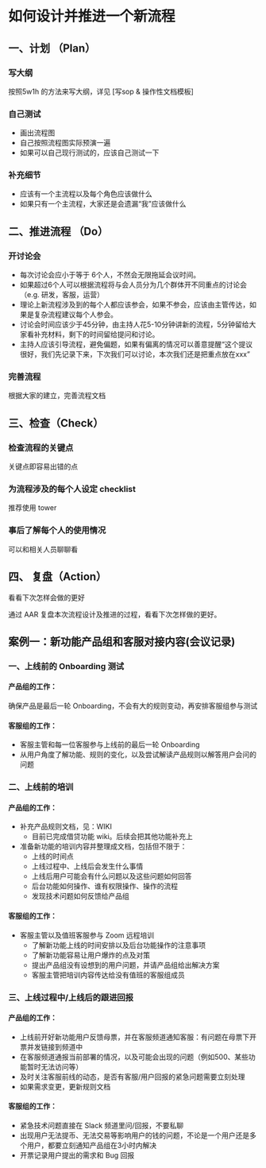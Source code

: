 # 如何设计并推进一个新流程

## 一、计划 （Plan）

### 写大纲

按照5w1h 的方法来写大纲，详见 [写sop & 操作性文档模板]

### 自己测试

* 画出流程图
* 自己按照流程图实际预演一遍
* 如果可以自己现行测试的，应该自己测试一下

### 补充细节

* 应该有一个主流程以及每个角色应该做什么
* 如果只有一个主流程，大家还是会遗漏“我”应该做什么


## 二、推进流程 （Do）

### 开讨论会

* 每次讨论会应小于等于 6个人，不然会无限拖延会议时间。
* 如果超过6个人可以根据流程将与会人员分为几个群体开不同重点的讨论会（e.g.  研发，客服，运营）
* 理论上新流程涉及到的每个人都应该参会，如果不参会，应该由主管传达，如果是复杂流程建议每个人参会。
* 讨论会时间应该少于45分钟，由主持人花5-10分钟讲新的流程，5分钟留给大家看补充材料，剩下的时间留给提问和讨论。
* 主持人应该引导流程，避免偏题，如果有偏离的情况可以善意提醒“这个提议很好，我们先记录下来，下次我们可以讨论，本次我们还是把重点放在xxx”

### 完善流程

根据大家的建立，完善流程文档


## 三、检查（Check）

### 检查流程的关键点

关键点即容易出错的点

### 为流程涉及的每个人设定 checklist

推荐使用 tower

### 事后了解每个人的使用情况

可以和相关人员聊聊看


## 四、 复盘（Action）

看看下次怎样会做的更好

通过 AAR 复盘本次流程设计及推进的过程，看看下次怎样做的更好。

## 案例一：新功能产品组和客服对接内容(会议记录)

### 一、上线前的 Onboarding 测试

#### 产品组的工作：

确保产品是最后一轮 Onboarding，不会有大的规则变动，再安排客服组参与测试

#### 客服组的工作：

* 客服主管和每一位客服参与上线前的最后一轮 Onboarding
* 从用户角度了解功能、规则的变化，以及尝试解读产品规则以解答用户会问的问题

### 二、上线前的培训

#### 产品组的工作：

* 补充产品规则文档，见：WIKI
  - 目前已完成借贷功能 wiki。后续会把其他功能补充上
* 准备新功能的培训内容并整理成文档，包括但不限于：
  - 上线的时间点
  - 上线过程中、上线后会发生什么事情
  - 上线后用户可能会有什么问题以及这些问题如何回答
  - 后台功能如何操作、谁有权限操作、操作的流程
  - 发现技术问题如何反馈给产品组

#### 客服组的工作：

* 客服主管以及值班客服参与 Zoom 远程培训
  - 了解新功能上线的时间安排以及后台功能操作的注意事项
  - 了解新功能容易让用户爆炸的点及对策
  - 提出产品组没有设想到的用户问题，并请产品组给出解决方案
  - 客服主管把培训内容传达给没有值班的客服组成员

### 三、上线过程中/上线后的跟进回报

#### 产品组的工作：

* 上线前开好新功能用户反馈母票，并在客服频道通知客服：有问题在母票下开票并发链接到频道中
* 在客服频道通报当前部署的情况，以及可能会出现的问题（例如500、某些功能暂时无法访问等）
* 及时关注客服前线的动态，是否有客服/用户回报的紧急问题需要立刻处理
* 如果需求变更，更新规则文档

#### 客服组的工作：

* 紧急技术问题直接在 Slack 频道里问/回报，不要私聊
* 出现用户无法提币、无法交易等影响用户的钱的问题，不论是一个用户还是多个用户，都要立刻通知产品组在3小时内解决
* 开票记录用户提出的需求和 Bug 回报
